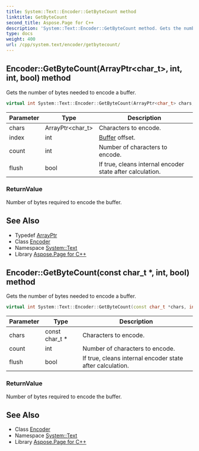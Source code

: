 ```yaml
---
title: System::Text::Encoder::GetByteCount method
linktitle: GetByteCount
second_title: Aspose.Page for C++
description: 'System::Text::Encoder::GetByteCount method. Gets the number of bytes needed to encode a buffer in C++.'
type: docs
weight: 400
url: /cpp/system.text/encoder/getbytecount/
---
```

## Encoder::GetByteCount(ArrayPtr\<char_t\>, int, int, bool) method


Gets the number of bytes needed to encode a buffer.

```cpp
virtual int System::Text::Encoder::GetByteCount(ArrayPtr<char_t> chars, int index, int count, bool flush)
```


| Parameter | Type | Description |
| --- | --- | --- |
| chars | ArrayPtr\<char_t\> | Characters to encode. |
| index | int | [Buffer](../../../system/buffer/) offset. |
| count | int | Number of characters to encode. |
| flush | bool | If true, cleans internal encoder state after calculation. |

### ReturnValue

Number of bytes required to encode the buffer.

## See Also

* Typedef [ArrayPtr](../../../system/arrayptr/)
* Class [Encoder](../)
* Namespace [System::Text](../../)
* Library [Aspose.Page for C++](../../../)
## Encoder::GetByteCount(const char_t *, int, bool) method


Gets the number of bytes needed to encode a buffer.

```cpp
virtual int System::Text::Encoder::GetByteCount(const char_t *chars, int count, bool flush)
```


| Parameter | Type | Description |
| --- | --- | --- |
| chars | const char_t * | Characters to encode. |
| count | int | Number of characters to encode. |
| flush | bool | If true, cleans internal encoder state after calculation. |

### ReturnValue

Number of bytes required to encode the buffer.

## See Also

* Class [Encoder](../)
* Namespace [System::Text](../../)
* Library [Aspose.Page for C++](../../../)
